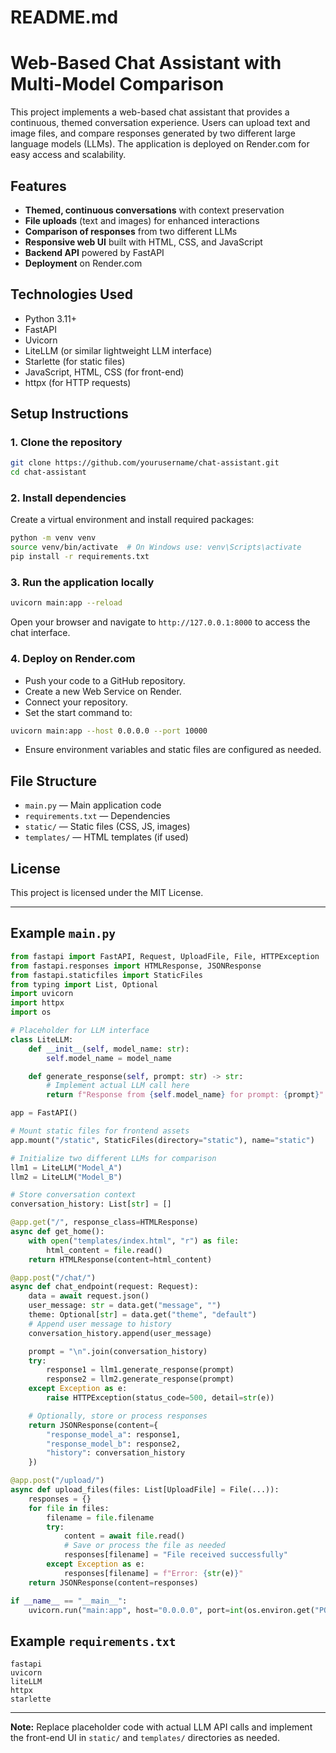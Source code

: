 # README.md

# Web-Based Chat Assistant with Multi-Model Comparison

This project implements a web-based chat assistant that provides a continuous, themed conversation experience. Users can upload text and image files, and compare responses generated by two different large language models (LLMs). The application is deployed on Render.com for easy access and scalability.

## Features

- **Themed, continuous conversations** with context preservation
- **File uploads** (text and images) for enhanced interactions
- **Comparison of responses** from two different LLMs
- **Responsive web UI** built with HTML, CSS, and JavaScript
- **Backend API** powered by FastAPI
- **Deployment** on Render.com

## Technologies Used

- Python 3.11+
- FastAPI
- Uvicorn
- LiteLLM (or similar lightweight LLM interface)
- Starlette (for static files)
- JavaScript, HTML, CSS (for front-end)
- httpx (for HTTP requests)

## Setup Instructions

### 1. Clone the repository

```bash
git clone https://github.com/yourusername/chat-assistant.git
cd chat-assistant
```

### 2. Install dependencies

Create a virtual environment and install required packages:

```bash
python -m venv venv
source venv/bin/activate  # On Windows use: venv\Scripts\activate
pip install -r requirements.txt
```

### 3. Run the application locally

```bash
uvicorn main:app --reload
```

Open your browser and navigate to `http://127.0.0.1:8000` to access the chat interface.

### 4. Deploy on Render.com

- Push your code to a GitHub repository.
- Create a new Web Service on Render.
- Connect your repository.
- Set the start command to:

```bash
uvicorn main:app --host 0.0.0.0 --port 10000
```

- Ensure environment variables and static files are configured as needed.

## File Structure

- `main.py` — Main application code
- `requirements.txt` — Dependencies
- `static/` — Static files (CSS, JS, images)
- `templates/` — HTML templates (if used)

## License

This project is licensed under the MIT License.

---

## Example `main.py`

```python
from fastapi import FastAPI, Request, UploadFile, File, HTTPException
from fastapi.responses import HTMLResponse, JSONResponse
from fastapi.staticfiles import StaticFiles
from typing import List, Optional
import uvicorn
import httpx
import os

# Placeholder for LLM interface
class LiteLLM:
    def __init__(self, model_name: str):
        self.model_name = model_name

    def generate_response(self, prompt: str) -> str:
        # Implement actual LLM call here
        return f"Response from {self.model_name} for prompt: {prompt}"

app = FastAPI()

# Mount static files for frontend assets
app.mount("/static", StaticFiles(directory="static"), name="static")

# Initialize two different LLMs for comparison
llm1 = LiteLLM("Model_A")
llm2 = LiteLLM("Model_B")

# Store conversation context
conversation_history: List[str] = []

@app.get("/", response_class=HTMLResponse)
async def get_home():
    with open("templates/index.html", "r") as file:
        html_content = file.read()
    return HTMLResponse(content=html_content)

@app.post("/chat/")
async def chat_endpoint(request: Request):
    data = await request.json()
    user_message: str = data.get("message", "")
    theme: Optional[str] = data.get("theme", "default")
    # Append user message to history
    conversation_history.append(user_message)

    prompt = "\n".join(conversation_history)
    try:
        response1 = llm1.generate_response(prompt)
        response2 = llm2.generate_response(prompt)
    except Exception as e:
        raise HTTPException(status_code=500, detail=str(e))

    # Optionally, store or process responses
    return JSONResponse(content={
        "response_model_a": response1,
        "response_model_b": response2,
        "history": conversation_history
    })

@app.post("/upload/")
async def upload_files(files: List[UploadFile] = File(...)):
    responses = {}
    for file in files:
        filename = file.filename
        try:
            content = await file.read()
            # Save or process the file as needed
            responses[filename] = "File received successfully"
        except Exception as e:
            responses[filename] = f"Error: {str(e)}"
    return JSONResponse(content=responses)

if __name__ == "__main__":
    uvicorn.run("main:app", host="0.0.0.0", port=int(os.environ.get("PORT", 8000)))
```

## Example `requirements.txt`

```
fastapi
uvicorn
liteLLM
httpx
starlette
```

---

**Note:** Replace placeholder code with actual LLM API calls and implement the front-end UI in `static/` and `templates/` directories as needed.